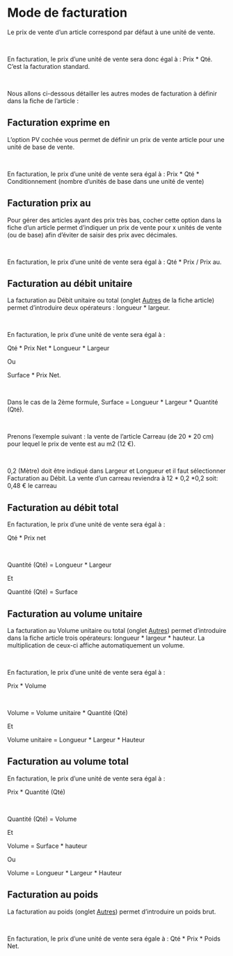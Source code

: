 # Mode de facturation


Le prix de vente d’un article correspond par défaut à une unité de vente.


 


En facturation, le prix d’une unité de vente sera donc égal à : Prix \* Qté. 
 C’est la facturation standard.


 


Nous allons ci-dessous détailler les autres modes de facturation à définir 
 dans la fiche de l’article :


## Facturation exprime en


L’option PV cochée vous permet 
 de définir un prix de vente article pour une unité de base de vente.


 


En facturation, le prix d’une unité de vente sera égal à : Prix 
 \* Qté \* Conditionnement 
 (nombre d’unités de base dans une unité de vente)


## Facturation prix au


Pour gérer des articles ayant des prix très bas, cocher cette option 
 dans la fiche d’un article permet d’indiquer un prix de vente pour x unités 
 de vente (ou de base) afin d’éviter de saisir des prix avec décimales.


 


En facturation, le prix d’une unité de vente sera égal à : Qté 
 \* Prix / Prix 
 au.


## Facturation au débit unitaire


La facturation au Débit unitaire ou total (onglet [Autres](../ArticleOngletAutre.md) 
 de la fiche article) permet d’introduire 
 deux opérateurs : longueur \* largeur.


 


En facturation, le prix d’une unité de vente sera égal à :


Qté \* Prix 
 Net \* Longueur \* Largeur


Ou


Surface \* Prix 
 Net.


 


Dans le cas de la 2ème formule, Surface 
 = Longueur \* Largeur 
 \* Quantité (Qté).


 


Prenons l’exemple suivant : la vente de l’article Carreau (de 20 \* 20 
 cm) pour lequel le prix de vente est au m2 (12 €).


 


0,2 (Mètre) doit être indiqué dans Largeur et Longueur et il faut sélectionner 
 Facturation au Débit. La vente d’un carreau reviendra à 12 \* 0,2 \*0,2 
 soit: 0,48 € le carreau


## Facturation au débit total


En facturation, le prix d’une unité de vente sera égal à :


Qté \* Prix 
 net


 


Quantité (Qté) = Longueur \* 
 Largeur


Et


Quantité (Qté) = Surface


## Facturation au volume unitaire


La facturation au Volume unitaire ou total (onglet [Autres](../ArticleOngletAutre.md)) 
 permet d’introduire 
 dans la fiche article trois opérateurs: longueur \* largeur \* hauteur. 
 La multiplication de ceux-ci affiche automatiquement un volume.


 


En facturation, le prix d’une unité de vente sera égal à :


Prix \* Volume


 


Volume = Volume unitaire \* Quantité (Qté)


Et


Volume unitaire = Longueur \* 
 Largeur \* Hauteur


## Facturation au volume total


En facturation, le prix d’une unité de vente sera égal à :


Prix \* Quantité 
 (Qté)


 


Quantité (Qté) = Volume


Et


Volume = Surface \* hauteur


Ou


Volume = Longueur \* Largeur 
 \* Hauteur


## Facturation au poids


La facturation au poids (onglet [Autres](../ArticleOngletAutre.md)) 
 permet d’introduire 
 un poids brut.


 


En facturation, le prix d’une unité de vente sera égale à : Qté 
 \* Prix \* Poids 
 Net.



